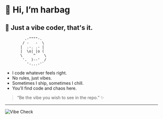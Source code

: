# 👋 Hi, I’m harbag

## 🦄 Just a vibe coder, that's it.

```text
         .-""""-.
        / -   -  \
       |  .-. .- |
       |  \o| |o (
       \     ^    \
        '.  )--'  /
          '-...-'`
```

- I code whatever feels right.
- No rules, just vibes.
- Sometimes I ship, sometimes I chill.
- You’ll find code and chaos here.

> “Be the vibe you wish to see in the repo.” ✨

---

![Vibe Check](https://media.giphy.com/media/l0MYt5jPR6QX5pnqM/giphy.gif)
